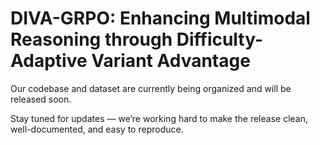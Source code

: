 # DIVA-GRPO: Enhancing Multimodal Reasoning through Difficulty-Adaptive Variant Advantage

Our codebase and dataset are currently being organized and will be released soon.

Stay tuned for updates — we’re working hard to make the release clean, well-documented, and easy to reproduce.
